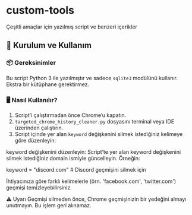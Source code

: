# custom-tools
Çeşitli amaçlar için yazılmış script ve benzeri içerikler 
## 🔧 Kurulum ve Kullanım

### 📦 Gereksinimler
Bu script Python 3 ile yazılmıştır ve sadece `sqlite3` modülünü kullanır. Ekstra bir kütüphane gerektirmez.

### 🖥️ Nasıl Kullanılır?

1. Script’i çalıştırmadan önce Chrome’u kapatın.
2. `targeted_chrome_history_cleaner.py` dosyasını terminal veya IDE üzerinden çalıştırın.
3. Script içinde yer alan `keyword` değişkenini silmek istediğiniz kelimeye göre düzenleyin:

keyword değişkenini düzenleyin:
Script’te yer alan keyword değişkenini silmek istediğiniz domain ismiyle güncelleyin. Örneğin:

keyword = "discord.com"  # Discord geçmişini silmek için

İhtiyacınıza göre farklı kelimelerle (örn. 'facebook.com', 'twitter.com') geçmişi temizleyebilirsiniz.

⚠️ Uyarı
Geçmişi silmeden önce, Chrome geçmişinizin bir yedeğini almayı unutmayın. Bu işlem geri alınamaz.

